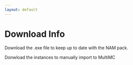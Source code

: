 ```yaml
---
layout: default
---
```


# Download Info

Download the .exe file to keep up to date with the NAM pack.

Donwload the instances to manually import to MultiMC